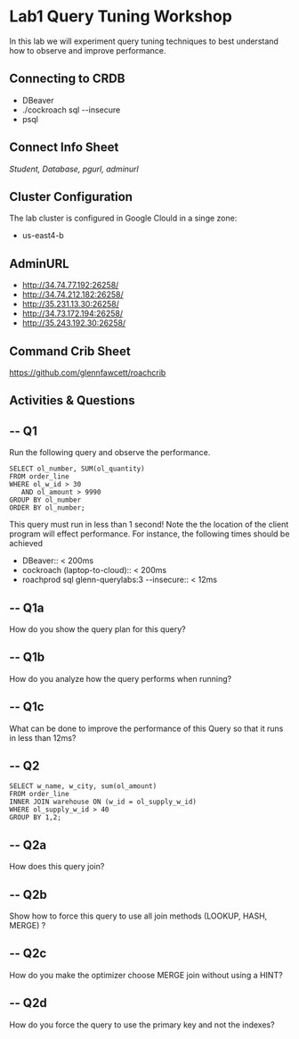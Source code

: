 # Lab1 Query Tuning Workshop

In this lab we will experiment query tuning techniques to best 
understand how to observe and improve performance.


## Connecting to CRDB

* DBeaver
* ./cockroach sql --insecure
* psql 

## Connect Info Sheet

*Student, Database, pgurl, adminurl*


## Cluster Configuration
The lab cluster is configured in Google Clould in a singe zone:

* us-east4-b

## AdminURL
* http://34.74.77.192:26258/
* http://34.74.212.182:26258/
* http://35.231.13.30:26258/
* http://34.73.172.194:26258/
* http://35.243.192.30:26258/


## Command Crib Sheet

https://github.com/glennfawcett/roachcrib



## Activities & Questions

--  Q1 
--
Run the following query and observe the performance.

```
SELECT ol_number, SUM(ol_quantity) 
FROM order_line 
WHERE ol_w_id > 30
   AND ol_amount > 9990
GROUP BY ol_number 
ORDER BY ol_number;
```

This query must run in less than 1 second!   Note the the location of the client program will effect performance. 
For instance, the following times should be achieved
* DBeaver::  < 200ms
* cockroach (laptop-to-cloud):: < 200ms
* roachprod sql glenn-querylabs:3 --insecure::  < 12ms

-- Q1a
--
How do you show the query plan for this query?

-- Q1b
--
How do you analyze how the query performs when running?

-- Q1c
--
What can be done to improve the performance of this Query so that it runs in less than 12ms?



-- Q2
--
```
SELECT w_name, w_city, sum(ol_amount) 
FROM order_line
INNER JOIN warehouse ON (w_id = ol_supply_w_id) 
WHERE ol_supply_w_id > 40
GROUP BY 1,2;
```

-- Q2a
--
How does this query join?

-- Q2b
--
Show how to force this query to use all join methods (LOOKUP, HASH, MERGE) ?

-- Q2c
--
How do you make the optimizer choose MERGE join without using a HINT?

-- Q2d
--
How do you force the query to use the primary key and not the indexes?

